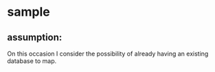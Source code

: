 # sample

## assumption:
On this occasion I consider the possibility of already having an existing database to map.
